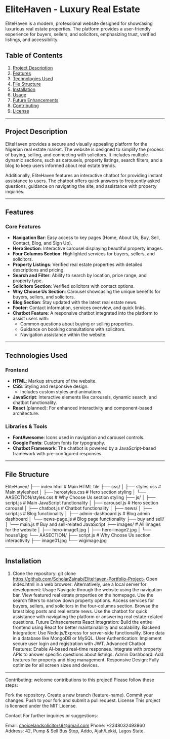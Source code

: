 # EliteHaven - Luxury Real Estate

EliteHaven is a modern, professional website designed for showcasing luxurious real estate properties. The platform provides a user-friendly experience for buyers, sellers, and solicitors, emphasizing trust, verified listings, and accessibility.

## Table of Contents

1. [Project Description](#project-description)
2. [Features](#features)
3. [Technologies Used](#technologies-used)
4. [File Structure](#file-structure)
5. [Installation](#installation)
6. [Usage](#usage)
7. [Future Enhancements](#future-enhancements)
8. [Contributing](#contributing)
9. [License](#license)

---

## Project Description

EliteHaven provides a secure and visually appealing platform for the Nigerian real estate market. The website is designed to simplify the process of buying, selling, and connecting with solicitors. It includes multiple dynamic sections, such as carousels, property listings, search filters, and a blog to keep users informed about real estate trends.

Additionally, EliteHaven features an interactive chatbot for providing instant assistance to users. The chatbot offers quick answers to frequently asked questions, guidance on navigating the site, and assistance with property inquiries.

---

## Features

### Core Features
- **Navigation Bar**: Easy access to key pages (Home, About Us, Buy, Sell, Contact, Blog, and Sign Up).
- **Hero Section**: Interactive carousel displaying beautiful property images.
- **Four Columns Section**: Highlighted services for buyers, sellers, and solicitors.
- **Property Listings**: Verified real estate properties with detailed descriptions and pricing.
- **Search and Filter**: Ability to search by location, price range, and property type.
- **Solicitors Section**: Verified solicitors with contact options.
- **Why Choose Us Section**: Carousel showcasing the unique benefits for buyers, sellers, and solicitors.
- **Blog Section**: Stay updated with the latest real estate news.
- **Footer**: Contact information, services overview, and quick links.
- **Chatbot Feature**: A responsive chatbot integrated into the platform to assist users with:
  - Common questions about buying or selling properties.
  - Guidance on booking consultations with solicitors.
  - Navigation assistance within the website.

---

## Technologies Used

### Frontend
- **HTML**: Markup structure of the website.
- **CSS**: Styling and responsive design.
  - Includes custom styles and animations.
- **JavaScript**: Interactive elements like carousels, dynamic search, and chatbot functionality.
- **React** (planned): For enhanced interactivity and component-based architecture.

### Libraries & Tools
- **FontAwesome**: Icons used in navigation and carousel controls.
- **Google Fonts**: Custom fonts for typography.
- **Chatbot Framework**: The chatbot is powered by a JavaScript-based framework with pre-configured responses.

---

## File Structure

EliteHaven/ ├── index.html # Main HTML file ├── css/ │ ├── styles.css # Main stylesheet │ ├── herostyles.css # Hero section styling │ └── AASECTION/styles.css # Why Choose Us section styling ├── js/ │ ├── script.js # Main JavaScript functionality │ ├── carousel.js # Hero section carousel │ ├── chatbot.js # Chatbot functionality │ ├── news/ │ ├── script.js # Blog functionality │ ├── admin-dashboard.js # Blog admin dashboard │ └── news-page.js # Blog page functionality ├── buy and sell/ │ └── main.js # Buy and sell-related JavaScript ├── images/ # All images for the website │ ├── hero-image1.jpg │ ├── hero-image2.jpg │ └── house1.jpg └── AASECTION/ ├── script.js # Why Choose Us section interactivity ├── image01.jpg └── wigimage.jpg


---

## Installation

1. Clone the repository:
   git clone https://github.com/ScholarZainab/EliteHaven-Portfolio-Project-
Open index.html in a web browser:
Alternatively, use a local server for development:
Usage
Navigate through the website using the navigation bar.
View featured real estate properties on the homepage.
Use the search filters to narrow down property options.
Access services for buyers, sellers, and solicitors in the four-columns section.
Browse the latest blog posts and real estate news.
Use the chatbot for quick assistance with navigating the platform or answering real estate-related questions.
Future Enhancements
React Integration: Build the entire frontend using React for better maintainability and scalability.
Backend Integration:
Use Node.js/Express for server-side functionality.
Store data in a database like MongoDB or MySQL.
User Authentication:
Implement secure user login and registration with JWT.
Advanced Chatbot Features:
Enable AI-based real-time responses.
Integrate with property APIs to answer specific questions about listings.
Admin Dashboard:
Add features for property and blog management.
Responsive Design:
Fully optimize for all screen sizes and devices.
------------------
Contributing:
 welcome contributions to this project! Please follow these steps:

Fork the repository.
Create a new branch (feature-name).
Commit your changes.
Push to your fork and submit a pull request.
License
This project is licensed under the MIT License.

Contact
For further inquiries or suggestions:

Email: choicelandsolicitors9@gmail.com
Phone: +2348032493960
Address: 42, Pump & Sell Bus Stop, Addo, Ajah/Lekki, Lagos State.
